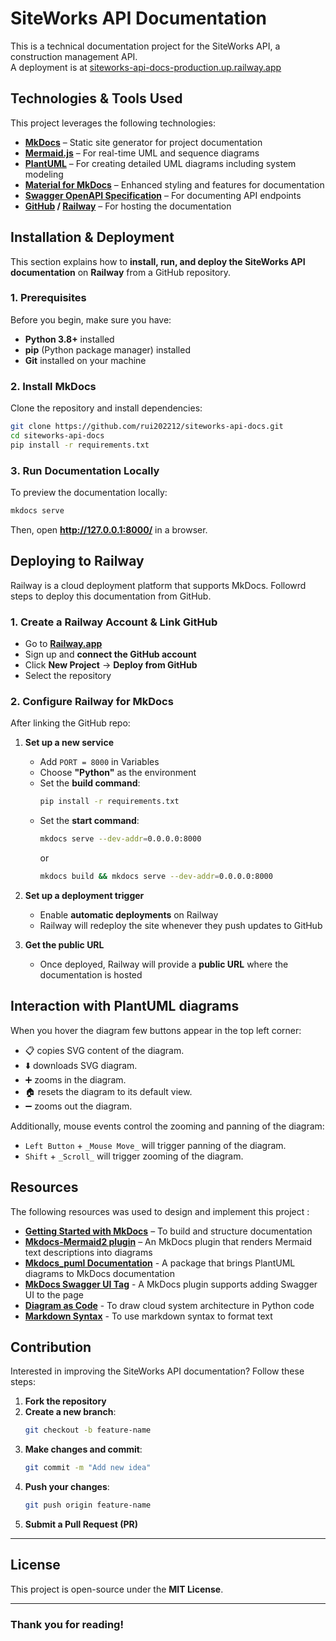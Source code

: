 # SiteWorks API Documentation

This is a technical documentation project for the SiteWorks API, a construction management API.  
A deployment is at [siteworks-api-docs-production.up.railway.app](https://siteworks-api-docs-production.up.railway.app/)

## Technologies & Tools Used

This project leverages the following technologies:

- **[MkDocs](https://www.mkdocs.org/)** – Static site generator for project documentation
- **[Mermaid.js](https://mermaid.js.org/)** – For real-time UML and sequence diagrams
- **[PlantUML](https://plantuml.com/)** – For creating detailed UML diagrams including system modeling
- **[Material for MkDocs](https://squidfunk.github.io/mkdocs-material/)** – Enhanced styling and features for documentation
- **[Swagger OpenAPI Specification](https://swagger.io/specification/)** – For documenting API endpoints
- **[GitHub](https://github.com/) / [Railway](https://railway.com/)** – For hosting the documentation

## Installation & Deployment

This section explains how to **install, run, and deploy the SiteWorks API documentation** on **Railway** from a GitHub repository.

### 1️. Prerequisites

Before you begin, make sure you have:

- **Python 3.8+** installed
- **pip** (Python package manager) installed
- **Git** installed on your machine

### 2️. Install MkDocs

Clone the repository and install dependencies:

```bash
git clone https://github.com/rui202212/siteworks-api-docs.git
cd siteworks-api-docs
pip install -r requirements.txt
```

### 3️. Run Documentation Locally

To preview the documentation locally:

```bash
mkdocs serve
```

Then, open **http://127.0.0.1:8000/** in a browser.

## Deploying to Railway

Railway is a cloud deployment platform that supports MkDocs. Followrd steps to deploy this documentation from GitHub.

### 1️. Create a Railway Account & Link GitHub

- Go to **[Railway.app](https://railway.app/)**
- Sign up and **connect the GitHub account**
- Click **New Project** → **Deploy from GitHub**
- Select the repository

### 2️. Configure Railway for MkDocs

After linking the GitHub repo:

1. **Set up a new service**

   - Add `PORT = 8000` in Variables
   - Choose **"Python"** as the environment
   - Set the **build command**:
     ```bash
     pip install -r requirements.txt
     ```
   - Set the **start command**:
     ```bash
     mkdocs serve --dev-addr=0.0.0.0:8000
     ```
     or
     ```bash
     mkdocs build && mkdocs serve --dev-addr=0.0.0.0:8000
     ```

2. **Set up a deployment trigger**

   - Enable **automatic deployments** on Railway
   - Railway will redeploy the site whenever they push updates to GitHub

3. **Get the public URL**
   - Once deployed, Railway will provide a **public URL** where the documentation is hosted

## Interaction with PlantUML diagrams

When you hover the diagram few buttons appear in the top left corner:

- 📋 copies SVG content of the diagram.
- ⬇️ downloads SVG diagram.
- ➕ zooms in the diagram.
- 🏠 resets the diagram to its default view.
- ➖ zooms out the diagram.

Additionally, mouse events control the zooming and panning of the diagram:

- `Left Button` + `_Mouse Move_` will trigger panning of the diagram.
- `Shift` + `_Scroll_` will trigger zooming of the diagram.

## Resources

The following resources was used to design and implement this project :

- **[Getting Started with MkDocs](https://www.mkdocs.org/getting-started/)** – To build and structure documentation
- **[Mkdocs-Mermaid2 plugin](https://github.com/fralau/mkdocs-mermaid2-plugin)** – An MkDocs plugin that renders Mermaid text descriptions into diagrams
- **[Mkdocs_puml Documentation](https://mikhailkravets.github.io/mkdocs_puml/)** - A package that brings PlantUML diagrams to MkDocs documentation
- **[MkDocs Swagger UI Tag](https://github.com/blueswen/mkdocs-swagger-ui-tag)** - A MkDocs plugin supports adding Swagger UI to the page
- **[Diagram as Code](https://diagrams.mingrammer.com/)** - To draw cloud system architecture in Python code
- **[Markdown Syntax](https://docs.framasoft.org/fr/grav/markdown.html)** - To use markdown syntax to format text

## Contribution

Interested in improving the SiteWorks API documentation? Follow these steps:

1. **Fork the repository**
2. **Create a new branch**:
   ```bash
   git checkout -b feature-name
   ```
3. **Make changes and commit**:
   ```bash
   git commit -m "Add new idea"
   ```
4. **Push your changes**:
   ```bash
   git push origin feature-name
   ```
5. **Submit a Pull Request (PR)**

---

## License

This project is open-source under the **MIT License**.

---

### Thank you for reading!
